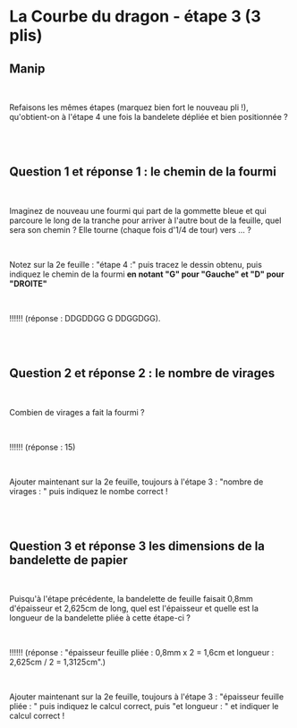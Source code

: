 # La Courbe du dragon - étape 3 (3 plis)

## Manip

<br>

Refaisons les mêmes étapes (marquez bien fort le nouveau pli !), qu'obtient-on à l'étape 4 une fois la bandelete dépliée et bien positionnée ?

<br><br>

## Question 1 et réponse 1 : le chemin de la fourmi

<br>

Imaginez de nouveau une fourmi qui part de la gommette bleue et qui parcoure le long de la tranche pour arriver à l'autre bout de la feuille, quel sera son chemin ? Elle tourne (chaque fois d'1/4 de tour) vers ... ?

<br>

Notez sur la 2e feuille : "étape 4 :" puis tracez le dessin obtenu, puis indiquez le chemin de la fourmi  **en notant "G" pour "Gauche" et "D" pour "DROITE"**

<br>

!!!!!! (réponse : DDGDDGG G DDGGDGG).

<br><br>

## Question 2 et réponse 2 : le nombre de virages

<br>

Combien de virages a fait la fourmi ?

<br>

!!!!!! (réponse : 15)

<br>

Ajouter maintenant sur la 2e feuille, toujours à l'étape 3 : "nombre de virages : " puis indiquez le nombe correct ! 

<br><br>

## Question 3 et réponse 3 les dimensions de la bandelette de papier

<br>

Puisqu'à l'étape précédente, la bandelette de feuille faisait 0,8mm d'épaisseur et 2,625cm de long, quel est l'épaisseur et quelle est la longueur de la bandelette pliée à cette étape-ci ?

<br>

!!!!!! (réponse : "épaisseur feuille pliée : 0,8mm x 2 = 1,6cm et longueur : 2,625cm / 2 = 1,3125cm".)

<br>

Ajouter maintenant sur la 2e feuille, toujours à l'étape 3 : "épaisseur feuille pliée : " puis indiquez le calcul correct, puis "et longueur : " et indiquer le calcul correct !